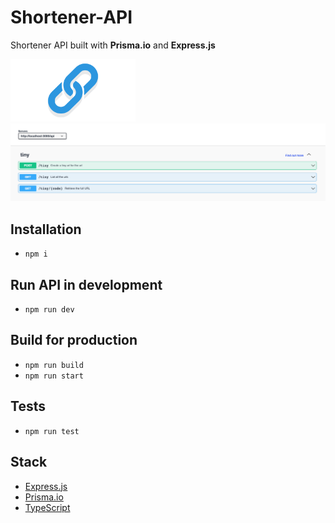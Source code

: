 # Shortener-API

Shortener API built with **Prisma.io** and **Express.js**

 <img style="width:200px" src="https://github.com/mtorre4580/shortener-api/blob/main/shortener.png" alt="shortener-api">
 <img src="https://github.com/mtorre4580/shortener-api/blob/main/shortener-swagger.png" alt="api docs" />

## Installation

- `npm i`

## Run API in development

- `npm run dev`

## Build for production

- `npm run build`
- `npm run start`

## Tests

- `npm run test`

## Stack

- [Express.js](https://expressjs.com/)
- [Prisma.io](https://www.prisma.io/)
- [TypeScript](https://www.typescriptlang.org/)
